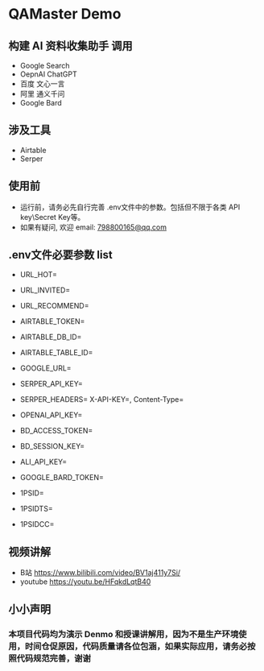 # QAMaster Demo
## 构建 AI 资料收集助手  调用
* Google Search
* OepnAI ChatGPT
* 百度  文心一言
* 阿里  通义千问
* Google Bard

## 涉及工具
* Airtable
* Serper

## 使用前
* 运行前，请务必先自行完善 .env文件中的参数。包括但不限于各类 API key\Secret Key等。
* 如果有疑问, 欢迎 email: 798800165@qq.com

## .env文件必要参数 list
* URL_HOT=
* URL_INVITED=
* URL_RECOMMEND=

* AIRTABLE_TOKEN=
* AIRTABLE_DB_ID=
* AIRTABLE_TABLE_ID=

* GOOGLE_URL=
* SERPER_API_KEY=
* SERPER_HEADERS= X-API-KEY=, Content-Type=

* OPENAI_API_KEY=

* BD_ACCESS_TOKEN=
* BD_SESSION_KEY=

* ALI_API_KEY=

* GOOGLE_BARD_TOKEN=
* 1PSID=
* 1PSIDTS=
* 1PSIDCC=


## 视频讲解
* B站       https://www.bilibili.com/video/BV1aj411y7Si/
* youtube   https://youtu.be/HFqkdLqtB40

## 小小声明

### 本项目代码均为演示 Denmo 和授课讲解用，因为不是生产环境使用，时间仓促原因，代码质量请各位包涵，如果实际应用，请务必按照代码规范完善，谢谢


